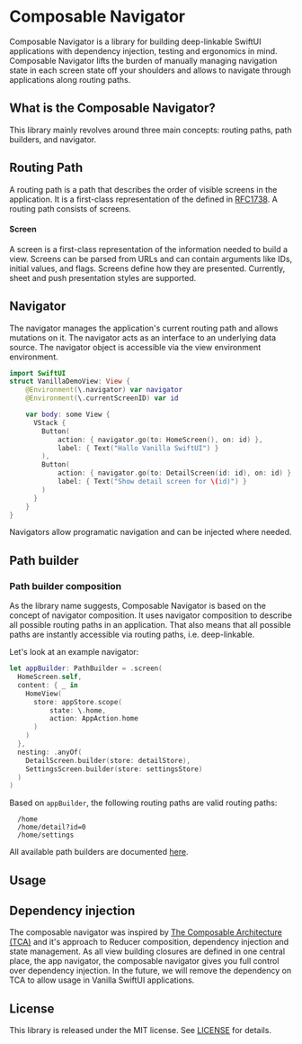 # Composable Navigator
Composable Navigator is a library for building deep-linkable SwiftUI applications with dependency injection, testing and ergonomics in mind. Composable Navigator lifts the burden of manually managing navigation state in each screen state off your shoulders and allows to navigate through applications along routing paths. 

## What is the Composable Navigator?
This library mainly revolves around three main concepts: routing paths, path builders, and navigator. 

## **Routing Path**
A routing path is a path that describes the order of visible screens in the  application. It is a first-class representation of the <url-path> defined in [RFC1738](https://tools.ietf.org/html/rfc1738#section-3.1). A routing path consists of screens.

#### **Screen**
A screen is a first-class representation of the information needed to build a view. Screens can be parsed from URLs and can contain arguments like IDs, initial values, and flags. Screens define how they are presented. Currently, sheet and push presentation styles are supported.

## **Navigator**
The navigator manages the application's current routing path and allows mutations on it. The navigator acts as an interface to an underlying data source. The navigator object is accessible via the view environment environment.

```swift
import SwiftUI
struct VanillaDemoView: View {
    @Environment(\.navigator) var navigator
    @Environment(\.currentScreenID) var id

    var body: some View {
      VStack {
        Button(
            action: { navigator.go(to: HomeScreen(), on: id) },
            label: { Text("Hallo Vanilla SwiftUI") }
        ),
        Button(
            action: { navigator.go(to: DetailScreen(id: id), on: id) },
            label: { Text("Show detail screen for \(id)") }
        )
      }
    }
}
```

Navigators allow programatic navigation and can be injected where needed. 

## **Path builder**
### Path builder composition
As the library name suggests, Composable Navigator is based on the concept of navigator composition. It uses navigator composition to describe all possible routing paths in an application. That also means that all possible paths are instantly accessible via routing paths, i.e. deep-linkable.

Let's look at an example navigator:

```swift
let appBuilder: PathBuilder = .screen(
  HomeScreen.self,
  content: { _ in
    HomeView(
      store: appStore.scope(
          state: \.home,
          action: AppAction.home
      )
    )
  },
  nesting: .anyOf(
    DetailScreen.builder(store: detailStore),
    SettingsScreen.builder(store: settingsStore)
  )
)
```

Based on `appBuilder`, the following routing paths are valid routing paths:
```
  /home
  /home/detail?id=0
  /home/settings
```

All available path builders are documented [here](./Docs/PathBuilders.md).

## Usage

## Dependency injection 
The composable navigator was inspired by [The Composable Architecture (TCA)](https://github.com/pointfreeco/swift-composable-architecture) and it's approach to Reducer composition, dependency injection and state management. As all view building closures are defined in one central place, the app navigator, the composable navigator gives you full control over dependency injection. In the future, we will remove the dependency on TCA to allow usage in Vanilla SwiftUI applications.

## License
This library is released under the MIT license. See [LICENSE](LICENSE) for details.
